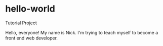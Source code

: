 # hello-world
Tutorial Project

Hello, everyone! My name is Nick. I'm trying to teach myself to become a front end web developer.
